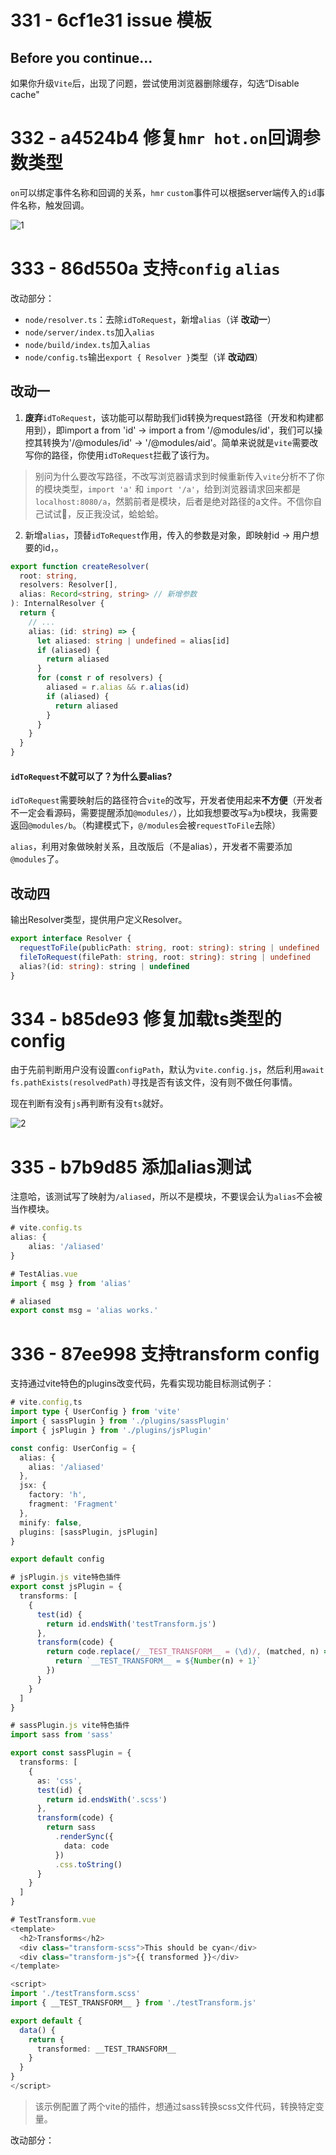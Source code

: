# 331 - 6cf1e31 issue 模板

## Before you continue...

如果你升级`Vite`后，出现了问题，尝试使用浏览器删除缓存，勾选“Disable cache"



# 332 - a4524b4 修复`hmr hot.on`回调参数类型

`on`可以绑定事件名称和回调的关系，`hmr` `custom`事件可以根据server端传入的`id`事件名称，触发回调。

![1](1.png)



# 333 - 86d550a 支持`config` `alias`

改动部分：

- `node/resolver.ts`：去除`idToRequest`，新增`alias`（详 **改动一**）
- `node/server/index.ts`加入`alias`
- `node/build/index.ts`加入`alias`
- `node/config.ts`输出`export { Resolver }`类型（详 **改动四**）

## 改动一

1. **废弃**`idToRequest`，该功能可以帮助我们id转换为request路径（开发和构建都用到），即import a from 'id' -> import a from '/@modules/id'，我们可以操控其转换为'/@modules/id' -> '/@modules/aid'。简单来说就是`vite`需要改写你的路径，你使用`idToRequest`拦截了该行为。

> 别问为什么要改写路径，不改写浏览器请求到时候重新传入`vite`分析不了你的模块类型，`import 'a'` 和 `import '/a'`，给到浏览器请求回来都是`localhost:8080/a`，然鹅前者是模块，后者是绝对路径的a文件。不信你自己试试🤨，反正我没试，蛤蛤蛤。

2. 新增`alias`，顶替`idToRequest`作用，传入的参数是对象，即映射id -> 用户想要的id，。

```typescript
export function createResolver(
  root: string,
  resolvers: Resolver[],
  alias: Record<string, string> // 新增参数
): InternalResolver {
  return {
    // ...  
    alias: (id: string) => {
      let aliased: string | undefined = alias[id]
      if (aliased) {
        return aliased
      }
      for (const r of resolvers) {
        aliased = r.alias && r.alias(id)
        if (aliased) {
          return aliased
        }
      }
    }
  }
}
```

#### `idToRequest`不就可以了？为什么要alias?

`idToRequest`需要映射后的路径符合`vite`的改写，开发者使用起来**不方便**（开发者不一定会看源码，需要提醒添加`@modules/`），比如我想要改写`a`为`b`模块，我需要返回`@modules/b`。（构建模式下，`@/modules`会被`requestToFile`去除）

`alias`，利用对象做映射关系，且改版后（不是alias），开发者不需要添加`@modules`了。

## 改动四

输出Resolver类型，提供用户定义Resolver。

```typescript
export interface Resolver {
  requestToFile(publicPath: string, root: string): string | undefined
  fileToRequest(filePath: string, root: string): string | undefined
  alias?(id: string): string | undefined
}
```



# 334 - b85de93 修复加载ts类型的config

由于先前判断用户没有设置`configPath`，默认为`vite.config.js`，然后利用`await fs.pathExists(resolvedPath)`寻找是否有该文件，没有则不做任何事情。

现在判断有没有`js`再判断有没有`ts`就好。

![2](2.png)



# 335 - b7b9d85 添加alias测试

注意哈，该测试写了映射为`/aliased`，所以不是模块，不要误会认为`alias`不会被当作模块。

```typescript
# vite.config.ts
alias: {
    alias: '/aliased'
}

# TestAlias.vue
import { msg } from 'alias'

# aliased
export const msg = 'alias works.'
```



# 336 - 87ee998 支持transform config

支持通过vite特色的plugins改变代码，先看实现功能目标测试例子：

```typescript
# vite.config,ts
import type { UserConfig } from 'vite'
import { sassPlugin } from './plugins/sassPlugin'
import { jsPlugin } from './plugins/jsPlugin'

const config: UserConfig = {
  alias: {
    alias: '/aliased'
  },
  jsx: {
    factory: 'h',
    fragment: 'Fragment'
  },
  minify: false,
  plugins: [sassPlugin, jsPlugin]
}

export default config

# jsPlugin.js vite特色插件
export const jsPlugin = {
  transforms: [
    {
      test(id) {
        return id.endsWith('testTransform.js')
      },
      transform(code) {
        return code.replace(/__TEST_TRANSFORM__ = (\d)/, (matched, n) => {
          return `__TEST_TRANSFORM__ = ${Number(n) + 1}`
        })
      }
    }
  ]
}

# sassPlugin.js vite特色插件
import sass from 'sass'

export const sassPlugin = {
  transforms: [
    {
      as: 'css',
      test(id) {
        return id.endsWith('.scss')
      },
      transform(code) {
        return sass
          .renderSync({
            data: code
          })
          .css.toString()
      }
    }
  ]
}

# TestTransform.vue
<template>
  <h2>Transforms</h2>
  <div class="transform-scss">This should be cyan</div>
  <div class="transform-js">{{ transformed }}</div>
</template>

<script>
import './testTransform.scss'
import { __TEST_TRANSFORM__ } from './testTransform.js'

export default {
  data() {
    return {
      transformed: __TEST_TRANSFORM__
    }
  }
}
</script>
```

> 该示例配置了两个vite的插件，想通过sass转换scss文件代码，转换特定变量。

改动部分：

